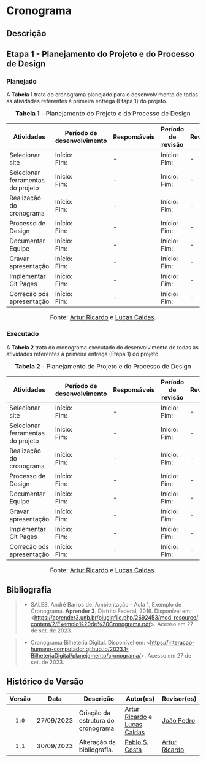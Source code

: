 # Cronograma

## Descrição

## Etapa 1 - Planejamento do Projeto e do Processo de Design

### Planejado

A **Tabela 1** trata do cronograma planejado para o desenvolvimento de todas as atividades referentes à primeira entrega (Etapa 1) do projeto.

<font size="3"><p style="text-align: center"><b>Tabela 1</b> - Planejamento do Projeto e do Processo de Design</p></font>

<center>

| Atividades                        | Período de desenvolvimento | Responsáveis | Período de revisão | Revisores |
| --------------------------------- | --------------- | - | --------------- | - |
| Selecionar site                   | Início:<br>Fim: | - | Início:<br>Fim: | - |
| Selecionar ferramentas do projeto | Início:<br>Fim: | - | Início:<br>Fim: | - |
| Realização do cronograma          | Início:<br>Fim: | - | Início:<br>Fim: | - |
| Processo de Design                | Início:<br>Fim: | - | Início:<br>Fim: | - |
| Documentar Equipe                 | Início:<br>Fim: | - | Início:<br>Fim: | - |
| Gravar apresentação               | Início:<br>Fim: | - | Início:<br>Fim: | - |
| Implementar Git Pages             | Início:<br>Fim: | - | Início:<br>Fim: | - |
| Correção pós apresentação         | Início:<br>Fim: | - | Início:<br>Fim: | - |

</center>

<font size="3"><p style="text-align: center">Fonte: [Artur Ricardo](https://github.com/algorithmorphic) e [Lucas Caldas](https://github.com/lucascaldasb).</p></font>

### Executado

A **Tabela 2** trata do cronograma executado do desenvolvimento de todas as atividades referentes à primeira entrega (Etapa 1) do projeto.

<font size="3"><p style="text-align: center"><b>Tabela 2</b> - Planejamento do Projeto e do Processo de Design</p></font>

<center>

| Atividades                        | Período de desenvolvimento | Responsáveis | Período de revisão | Revisores |
| --------------------------------- | --------------- | - | --------------- | - |
| Selecionar site                   | Início:<br>Fim: | - | Início:<br>Fim: | - |
| Selecionar ferramentas do projeto | Início:<br>Fim: | - | Início:<br>Fim: | - |
| Realização do cronograma          | Início:<br>Fim: | - | Início:<br>Fim: | - |
| Processo de Design                | Início:<br>Fim: | - | Início:<br>Fim: | - |
| Documentar Equipe                 | Início:<br>Fim: | - | Início:<br>Fim: | - |
| Gravar apresentação               | Início:<br>Fim: | - | Início:<br>Fim: | - |
| Implementar Git Pages             | Início:<br>Fim: | - | Início:<br>Fim: | - |
| Correção pós apresentação         | Início:<br>Fim: | - | Início:<br>Fim: | - |

</center>

<font size="3"><p style="text-align: center">Fonte: [Artur Ricardo](https://github.com/algorithmorphic) e [Lucas Caldas](https://github.com/lucascaldasb).</p></font>

## Bibliografia

> - SALES, André Barros de. Ambientação - Aula 1, Exemplo de Cronograma. **Aprender 3**. Distrito Federal, 2016. Disponível em: <<https://aprender3.unb.br/pluginfile.php/2692453/mod_resource/content/2/Exemplo%20de%20Cronograma.pdf>>. Acesso em 27 de set. de 2023.

> - Cronograma Bilheteria Digital. Disponível em: <<https://interacao-humano-computador.github.io/2023.1-BilheteriaDigital/planejamento/cronograma/>>. Acesso em 27 de set. de 2023.

## Histórico de Versão

| Versão  | Data       | Descrição                           | Autor(es) | Revisor(es) |
| :-----: | :--------: | ----------------------------------- | --------- | ----------- |
| `1.0`   | 27/09/2023 | Criação da estrutura do cronograma. | [Artur Ricardo](https://github.com/algorithmorphic) e [Lucas Caldas](https://github.com/lucascaldasb) | [João Pedro](https://github.com/JoosPerro) |
| `1.1`   | 30/09/2023 | Alteração da bibliografia.          | [Pablo S. Costa](https://github.com/pabloheika)  | [Artur Ricardo](https://github.com/algorithmorphic) |
